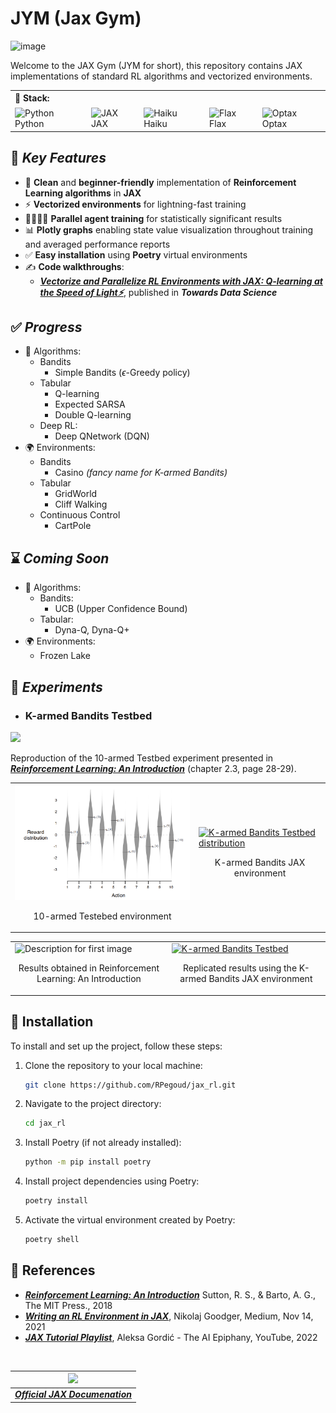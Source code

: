 # **JYM (Jax Gym)**

![image](https://github.com/RPegoud/jym/assets/60786847/f7939998-dacc-4ca5-acf2-56a0dc018377)

Welcome to the JAX Gym (JYM for short), this repository contains JAX implementations of standard RL algorithms and vectorized environments.

<table>
  <tr>
    <th colspan="5" align="left">🚀 Stack:</th>
  </tr>
  <tr>
    <td align="left">
      <a target="blank">
        <img align="center" src="https://cdn4.iconfinder.com/data/icons/logos-and-brands/512/267_Python_logo-512.png" alt="Python" height="40" width="40" />
        Python
      </a>
    </td>
    <td align="left">
      <a >
        <img align="center" href="https://jax.readthedocs.io/en/latest/index.html" target="blank" src="https://upload.wikimedia.org/wikipedia/commons/8/86/Google_JAX_logo.svg" alt="JAX" height="40" width="40" />
        JAX
      </a>
    </td>
    <td align="left">
      <a target="blank">
        <img align="center" href="https://dm-haiku.readthedocs.io/en/latest/" src="https://avatars.githubusercontent.com/u/144367226?s=280&v=4" alt="Haiku" height="40" width="40" />
        Haiku
      </a>
    </td>
    <td align="left">
      <a  target="blank">
        <img align="center" href="https://flax.readthedocs.io/en/latest/" src="https://raw.githubusercontent.com/google/flax/main/images/flax_logo_250px.png" alt="Flax" height="40" width="40" />
        Flax
      </a>
    </td>
    <td align="left">
      <a target="blank">
        <img align="center"  href="https://optax.readthedocs.io/en/latest/" src="https://optax.readthedocs.io/en/latest/_static/logo.svg" alt="Optax" height="40" width="40" />
        Optax
      </a>
    </td>
  </tr>
</table>

## 🌟 ***Key Features***

* 🐍  **Clean** and **beginner-friendly** implementation of **Reinforcement Learning algorithms** in **JAX**
* ⚡ **Vectorized environments** for lightning-fast training
* 👩‍👨‍👦‍👧 **Parallel agent training** for statistically significant results
* 📊 **Plotly graphs** enabling state value visualization throughout training and averaged performance reports
* ✅ **Easy installation** using **Poetry** virtual environments
* ✍️ **Code walkthroughs**:
  * [***Vectorize and Parallelize RL Environments with JAX: Q-learning at the Speed of Light⚡***](https://towardsdatascience.com/vectorize-and-parallelize-rl-environments-with-jax-q-learning-at-the-speed-of-light-49d07373adf5), published in ***Towards Data Science***

## ✅ ***Progress***

* 🤖 Algorithms:
  * Bandits
    * Simple Bandits ($\epsilon$-Greedy policy)
  * Tabular
    * Q-learning
    * Expected SARSA
    * Double Q-learning
  * Deep RL:
    * Deep QNetwork (DQN)
* 🌍 Environments:
  * Bandits
    * Casino *(fancy name for K-armed Bandits)*
  * Tabular
    * GridWorld
    * Cliff Walking
  * Continuous Control
    * CartPole

## ⌛ ***Coming Soon***

* 🤖 Algorithms:
  * Bandits:
    * UCB (Upper Confidence Bound)
  * Tabular:
    * Dyna-Q, Dyna-Q+
* 🌍 Environments:
  * Frozen Lake

## 🧪 ***Experiments***

* ### **K-armed Bandits Testbed**

<a href="https://github.com/RPegoud/jax_rl/blob/main/notebooks/bandits/incremental_bandits.ipynb">
 <img src="https://img.shields.io/badge/jupyter-%23FA0F00.svg?style=for-the-badge&logo=jupyter&logoColor=white">
</a>

  Reproduction of the 10-armed Testbed experiment presented in [***Reinforcement Learning: An Introduction***](http://incompleteideas.net/book/the-book-2nd.html) (chapter 2.3, page 28-29).
  
<div align="center">
  <table>
    <tr>
      <td>
        <img src="https://raw.githubusercontent.com/RPegoud/jax_rl/main/images/10-armed%20bandits%20testbed.png" alt="Description for first image" width="400"/>
        <p align="center">10-armed Testebed environment</p>
      </td>
      <td>
        <a href="https://plotly.com/~Ryan_pgd/7/?share_key=XO3yJyF8asLycAUymU4pbS" target="_blank" title="K-armed Bandits Testbed distribution"><img src="https://plotly.com/~Ryan_pgd/7.png?share_key=XO3yJyF8asLycAUymU4pbS" alt="K-armed Bandits Testbed distribution" width="370"/></a>
        <p align="center">K-armed Bandits JAX environment</p>
      </td>
    </tr>
  </table>

</div>

<div align="center">
<table>
  <tr>
    <td>
      <img src="https://miro.medium.com/v2/resize:fit:1400/1*n5up95W-Zy5gC0Momy7LaQ.png" alt="Description for first image" width="430"/>
      <p align="center">Results obtained in Reinforcement Learning: An Introduction</p>
    </td>
    <td>
      <a href="https://plotly.com/~Ryan_pgd/9/?share_key=B9eEph84sA0EoX3XL7eFhs" target="_blank" title="10-Armed bandits testbed reproduction"><img src="https://plotly.com/~Ryan_pgd/9.png?share_key=B9eEph84sA0EoX3XL7eFhs" alt="K-armed Bandits Testbed" width="400"/></a>
    <p align="center">Replicated results using the K-armed Bandits JAX environment</p>
    </td>
  </tr>
</table>
</div>

## 💾 Installation

To install and set up the project, follow these steps:

1. Clone the repository to your local machine:

   ```bash
   git clone https://github.com/RPegoud/jax_rl.git
   ```

2. Navigate to the project directory:

   ```bash
   cd jax_rl
   ```

3. Install Poetry (if not already installed):

   ```bash
   python -m pip install poetry
   ```

4. Install project dependencies using Poetry:

   ```bash
   poetry install
   ```

5. Activate the virtual environment created by Poetry:

   ```bash
   poetry shell
   ```

## 📝 References

* [***Reinforcement Learning: An Introduction***](http://incompleteideas.net/book/the-book-2nd.html) Sutton, R. S., & Barto, A. G., The MIT Press., 2018
* [***Writing an RL Environment in JAX***](https://medium.com/@ngoodger_7766/writing-an-rl-environment-in-jax-9f74338898ba), Nikolaj Goodger, Medium, Nov 14, 2021
* [***JAX Tutorial Playlist***](https://www.youtube.com/watch?v=SstuvS-tVc0&list=PLBoQnSflObckOARbMK9Lt98Id0AKcZurq), Aleksa Gordić - The AI Epiphany, YouTube, 2022

<br/>

| ![](https://upload.wikimedia.org/wikipedia/commons/8/86/Google_JAX_logo.svg) |
|:--:|
| [***Official JAX Documenation***](https://jax.readthedocs.io/en/latest/index.html) |
